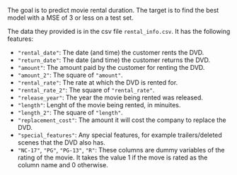 
The goal is to predict movie rental duration. The target is to find the best model with a MSE of 3 or less on a test set.


The data they provided is in the csv file `rental_info.csv`. It has the following features:
- `"rental_date"`: The date (and time) the customer rents the DVD.
- `"return_date"`: The date (and time) the customer returns the DVD.
- `"amount"`: The amount paid by the customer for renting the DVD.
- `"amount_2"`: The square of `"amount"`.
- `"rental_rate"`: The rate at which the DVD is rented for.
- `"rental_rate_2"`: The square of `"rental_rate"`.
- `"release_year"`: The year the movie being rented was released.
- `"length"`: Lenght of the movie being rented, in minuites.
- `"length_2"`: The square of `"length"`.
- `"replacement_cost"`: The amount it will cost the company to replace the DVD.
- `"special_features"`: Any special features, for example trailers/deleted scenes that the DVD also has.
- `"NC-17"`, `"PG"`, `"PG-13"`, `"R"`: These columns are dummy variables of the rating of the movie. It takes the value 1 if the move is rated as the column name and 0 otherwise. 
